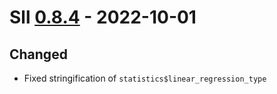 # Sll [0.8.4] - 2022-10-01

## Changed

- Fixed stringification of `statistics$linear_regression_type`

[0.8.4]: https://github.com/sl-lang/sll/compare/sll-v0.8.3...sll-v0.8.4
